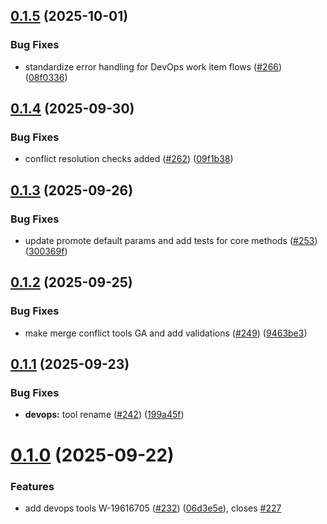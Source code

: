 ## [0.1.5](https://github.com/salesforcecli/mcp/compare/mcp-provider-devops@0.1.4...mcp-provider-devops@0.1.5) (2025-10-01)


### Bug Fixes

* standardize error handling for DevOps work item flows ([#266](https://github.com/salesforcecli/mcp/issues/266)) ([08f0336](https://github.com/salesforcecli/mcp/commit/08f0336b5f931c734934f09e0983b1982a741c80))



## [0.1.4](https://github.com/salesforcecli/mcp/compare/mcp-provider-devops@0.1.3...mcp-provider-devops@0.1.4) (2025-09-30)


### Bug Fixes

* conflict resolution checks added ([#262](https://github.com/salesforcecli/mcp/issues/262)) ([09f1b38](https://github.com/salesforcecli/mcp/commit/09f1b3873abeee4d81b78576abba29f20adc898d))



## [0.1.3](https://github.com/salesforcecli/mcp/compare/mcp-provider-devops@0.1.2...mcp-provider-devops@0.1.3) (2025-09-26)


### Bug Fixes

* update promote default params and add tests for core methods ([#253](https://github.com/salesforcecli/mcp/issues/253)) ([300369f](https://github.com/salesforcecli/mcp/commit/300369ff0bcc9fdebcd188db7731b456d75e14e8))



## [0.1.2](https://github.com/salesforcecli/mcp/compare/mcp-provider-devops@0.1.1...mcp-provider-devops@0.1.2) (2025-09-25)


### Bug Fixes

* make merge conflict tools GA and add validations ([#249](https://github.com/salesforcecli/mcp/issues/249)) ([9463be3](https://github.com/salesforcecli/mcp/commit/9463be30262e493dddf2b736851305a0f6dc8179))



## [0.1.1](https://github.com/salesforcecli/mcp/compare/mcp-provider-devops@0.1.0...mcp-provider-devops@0.1.1) (2025-09-23)


### Bug Fixes

* **devops:** tool rename ([#242](https://github.com/salesforcecli/mcp/issues/242)) ([199a45f](https://github.com/salesforcecli/mcp/commit/199a45fe3bf96931299a75ae8c434651383b1b58))



# [0.1.0](https://github.com/salesforcecli/mcp/compare/06d3e5e1f5847b795da88156e086eb77401434cb...mcp-provider-devops@0.1.0) (2025-09-22)


### Features

* add devops tools W-19616705 ([#232](https://github.com/salesforcecli/mcp/issues/232)) ([06d3e5e](https://github.com/salesforcecli/mcp/commit/06d3e5e1f5847b795da88156e086eb77401434cb)), closes [#227](https://github.com/salesforcecli/mcp/issues/227)



